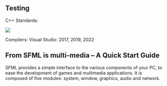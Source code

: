 Testing
----
C++ Standards:

![](https://img.shields.io/github/stars/pandao/editor.md.svg)

Compilers:
Visual Studio: 2017, 2019, 2022


From SFML is multi-media – A Quick Start Guide
----

SFML provides a simple interface to the various components of your PC, to ease the development of games and multimedia applications. It is composed of five modules: system, window, graphics, audio and network.
